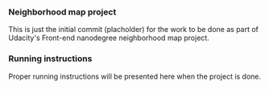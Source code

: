 ### Neighborhood map project

This is just the initial commit (placholder) for the work to be done as part of Udacity's Front-end nanodegree neighborhood map project.

### Running instructions

Proper running instructions will be presented here when the project is done.

